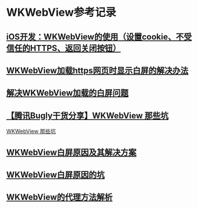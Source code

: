 # WKWebView参考记录

## [iOS开发：WKWebView的使用（设置cookie、不受信任的HTTPS、返回关闭按钮）](https://www.jianshu.com/p/cc23707aee84)

## [WKWebView加载https网页时显示白屏的解决办法](https://www.shiqidu.com/d/692)

## [解决WKWebView加载的白屏问题](https://www.jianshu.com/p/0dc9b5be9840)

## [【腾讯Bugly干货分享】WKWebView 那些坑](https://blog.csdn.net/tencent_bugly/article/details/54668721)

[WKWebView 那些坑](https://mp.weixin.qq.com/s/rhYKLIbXOsUJC_n6dt9UfA)

## [WKWebView白屏原因及其解决方案](https://www.jianshu.com/p/de67f5a752b6)

## [WKWebView白屏原因的坑](https://www.jianshu.com/p/6bc53ed09f16)

## [WKWebView的代理方法解析](https://www.jianshu.com/p/655eb6a46294)
